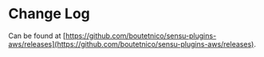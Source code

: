 # Change Log

Can be found at [https://github.com/boutetnico/sensu-plugins-aws/releases](https://github.com/boutetnico/sensu-plugins-aws/releases).